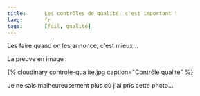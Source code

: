 ```yaml
---
title:      Les contrôles de qualité, c'est important !
lang:       fr
tags:       [fail, qualité]
---
```


Les faire quand on les annonce, c'est mieux…

La preuve en image :

{% cloudinary controle-qualite.jpg caption="Contrôle qualité" %}

Je ne sais malheureusement plus où j'ai pris cette photo…
